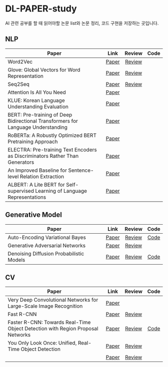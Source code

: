 # DL-PAPER-study

AI 관련 공부를 할 때 읽어야할 논문 list와 논문 정리, 코드 구현을 저장하는 곳입니다.


## NLP

|Paper|Link|Review|Code|
|---|:---:|:---:|:---:|
|Word2Vec|[Paper](https://arxiv.org/pdf/1301.3781.pdf)|[Review](https://carbonated-clavicle-b91.notion.site/Word2Vec-93fc917a0a5549e59bcdbb5acb63c45e)||
|Glove: Global Vectors for Word Representation|[Paper](https://aclanthology.org/D14-1162.pdf)|[Review](https://carbonated-clavicle-b91.notion.site/GloVe-a5124323d53b4ebc84b421759cd772c6)||
|Seq2Seq|[Paper](https://arxiv.org/pdf/1409.3215.pdf)|[Review](https://carbonated-clavicle-b91.notion.site/Seq2Seq-31403d9817034d01b8e26acce0dd5099)||
|Attention Is All You Need|[Paper](https://arxiv.org/pdf/1706.03762.pdf)|||
|KLUE: Korean Language Understanding Evaluation|[Paper](https://arxiv.org/pdf/2105.09680.pdf)|||
|BERT: Pre-training of Deep Bidirectional Transformers for Language Understanding|[Paper](https://arxiv.org/pdf/1810.04805.pdf)|||
|RoBERTa: A Robustly Optimized BERT Pretraining Approach|[Paper](https://arxiv.org/pdf/1907.11692.pdf)|||
|ELECTRA: Pre-training Text Encoders as Discriminators Rather Than Generators|[Paper](https://arxiv.org/pdf/2003.10555.pdf)|||
|An Improved Baseline for Sentence-level Relation Extraction|[Paper](https://arxiv.org/pdf/2102.01373.pdf)|||
|ALBERT: A Lite BERT for Self-supervised Learning of Language Representations|[Paper](https://arxiv.org/pdf/1909.11942.pdf)|||


## Generative Model

|Paper|Link|Review|Code|
|---|:---:|:---:|:---:|
|Auto-Encoding Variational Bayes|[Paper](https://arxiv.org/abs/1312.6114 )|[Review]( )|[Code](https://github.com/kimsh0507/DL-PAPER-study/blob/main/Generative%20Models/VAE_%EA%B5%AC%ED%98%84.ipynb)|
|Generative Adversarial Networks|[Paper](https://arxiv.org/abs/1406.2661 )|[Review]( )||
|Denoising Diffusion Probabilistic Models|[Paper](https://arxiv.org/pdf/2006.11239.pdf )|[Review]( )|[Code](https://github.com/kimsh0507/DL-PAPER-study/blob/main/Generative%20Models/Diffusion_Model_%EA%B5%AC%ED%98%84.ipynb)|


## CV

|Paper|Link|Review|Code|
|---|:---:|:---:|:---:|
|Very Deep Convolutional Networks for Large-Scale Image Recognition|[Paper](https://arxiv.org/abs/1409.1556.pdf)|||
|Fast R-CNN|[Paper](https://arxiv.org/abs/1504.08083.pdf)|[Review](https://wannabeds.tistory.com/15)||
|Faster R-CNN: Towards Real-Time Object Detection with Region Proposal Networks|[Paper](https://arxiv.org/abs/1506.01497.pdf)|[Review](https://wannabeds.tistory.com/16)|[Code](https://github.com/kimsh0507/PAPER-study/blob/main/CV%20models/Faster_R_CNN_%EA%B5%AC%ED%98%84.ipynb)|
|You Only Look Once: Unified, Real-Time Object Detection|[Paper](https://arxiv.org/abs/1506.02640.pdf)|[Review](https://wannabeds.tistory.com/17)||
| |[Paper]( )|[Review]( )||
